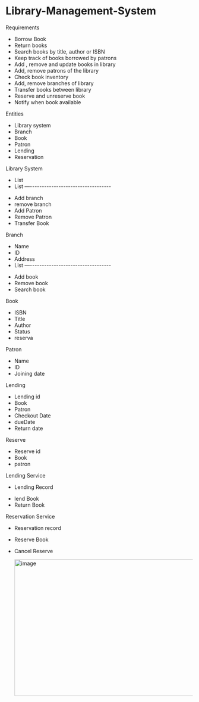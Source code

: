# Library-Management-System

Requirements
- Borrow Book
- Return books
- Search books by title, author or ISBN
- Keep track of books borrowed by patrons
- Add , remove and update books in library
- Add, remove patrons of the library
- Check book inventory
- Add, remove branches of library
- Transfer books between library
- Reserve and unreserve book
- Notify when book available

Entities
- Library system
- Branch
- Book
- Patron
- Lending
- Reservation

Library System
- List<branch>
- List<pateron>
—----------------------------------
+ Add branch 
+ remove branch
+ Add Patron
+ Remove Patron
+ Transfer Book

Branch
- Name
- ID
- Address
- List<Books>
—----------------------------------
+ Add book
+ Remove book
+ Search book

Book
- ISBN
- Title
- Author
- Status
- reserva

Patron
- Name
- ID
- Joining date

Lending
- Lending id
- Book
- Patron
- Checkout Date
- dueDate
- Return date

Reserve
- Reserve id
- Book
- patron

Lending Service
- Lending Record
+ lend Book
+ Return Book

Reservation Service
- Reservation record
+ Reserve Book
+ Cancel Reserve

  <img width="558" height="367" alt="image" src="https://github.com/user-attachments/assets/9445ec22-0e24-4fa4-b1bb-93650ef734e2" />

